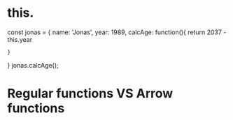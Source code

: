 # this.

<!-- this take in consideration jonas object so the father of the elements  -->

const jonas = {
name: 'Jonas',
year: 1989,
calcAge: function(){
return 2037 - this.year

    }

}
jonas.calcAge();

# Regular functions VS Arrow functions
